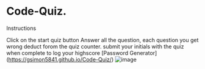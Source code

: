 # Code-Quiz. 
Instructions

Click on the start quiz button
Answer all the question, each question you get wrong deduct forom the quiz counter.
submit your initials with the quiz when complete to log your highscore
[Password Generator] (https://gsimon5841.github.io/Code-Quiz/)
![image](https://user-images.githubusercontent.com/92061319/150716145-a1a4de15-e54d-4950-91f2-cbfccfe1a2da.png)
